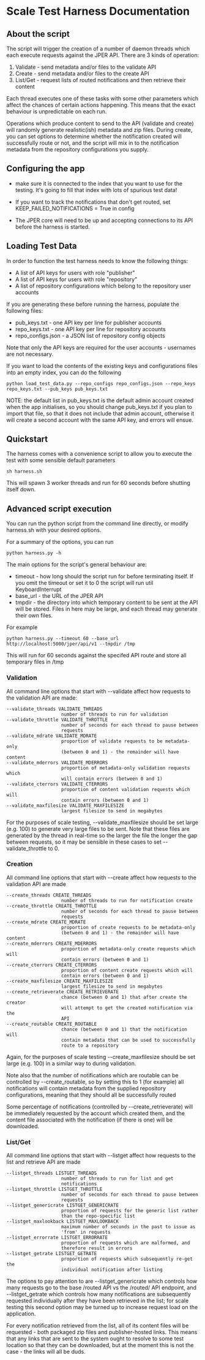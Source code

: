 # Scale Test Harness Documentation

## About the script
    
The script will trigger the creation of a number of daemon threads which each execute requests against the JPER API.  There are
3 kinds of operation:

1. Validate - send metadata and/or files to the validate API
2. Create - send metadata and/or files to the create API
3. List/Get - request lists of routed notifications and then retrieve their content

Each thread executes one of these tasks with some other parameters which affect the chances of certain actions happening.  This
means that the exact behaviour is unpredictable on each run.

Operations which produce content to send to the API (validate and create) will randomly generate realistic(ish) metadata
and zip files.  During create, you can set options to determine whether the notification created will successfully route
or not, and the script will mix in to the notification metadata from the repository configurations you supply.

## Configuring the app

* make sure it is connected to the index that you want to use for the testing.  It's going to fill that index with
lots of spurious test data!

* If you want to track the notifications that don't get routed, set KEEP_FAILED_NOTIFICATIONS = True in config

* The JPER core will need to be up and accepting connections to its API before the harness is started.

## Loading Test Data

In order to function the test harness needs to know the following things:

* A list of API keys for users with role "publisher"
* A list of API keys for users with role "repository"
* A list of repository configurations which belong to the repository user accounts

If you are generating these before running the harness, populate the following files:

* pub_keys.txt - one API key per line for publisher accounts
* repo_keys.txt - one API key per line for repository accounts
* repo_configs.json - a JSON list of repository config objects

Note that only the API keys are required for the user accounts - usernames are not necessary.

If you want to load the contents of the existing keys and configurations files into an empty index, you can do the following

    python load_test_data.py --repo_configs repo_configs.json --repo_keys repo_keys.txt --pub_keys pub_keys.txt

NOTE: the default list in pub_keys.txt is the default admin account created when the app initialises, so you should change pub_keys.txt
if you plan to import that file, so that it does not include that admin account, otherwise it will create a second account with the same
API key, and errors will ensue.

## Quickstart

The harness comes with a convenience script to allow you to execute the test with some sensible default parameters

    sh harness.sh

This will spawn 3 worker threads and run for 60 seconds before shutting itself down.

## Advanced script execution

You can run the python script from the command line directly, or modify harness.sh with your desired options.

For a summary of the options, you can run

    python harness.py -h

The main options for the script's general behaviour are:

* timeout - how long should the script run for before terminating itself.  If you omit the timeout or set it to 0 the script will run util KeyboardInterrupt
* base_url - the URL of the JPER API
* tmpdir - the directory into which temporary content to be sent at the API will be stored.  Files in here may be large, and each thread may generate their own files.

For example

    python harness.py --timeout 60 --base_url http://localhost:5000/jper/api/v1 --tmpdir /tmp

This will run for 60 seconds against the specifed API route and store all temporary files in /tmp

### Validation

All command line options that start with --validate affect how requests to the validation API are made:

    --validate_threads VALIDATE_THREADS
                        number of threads to run for validation
    --validate_throttle VALIDATE_THROTTLE
                        number of seconds for each thread to pause between
                        requests
    --validate_mdrate VALIDATE_MDRATE
                        proportion of validate requests to be metadata-only
                        (between 0 and 1) - the remainder will have content
    --validate_mderrors VALIDATE_MDERRORS
                        proportion of metadata-only validation requests which
                        will contain errors (between 0 and 1)
    --validate_cterrors VALIDATE_CTERRORS
                        proportion of content validation requests which will
                        contain errors (between 0 and 1)
    --validate_maxfilesize VALIDATE_MAXFILESIZE
                        largest filesize to send in megabytes
                        
For the purposes of scale testing, --validate_maxfilesize should be set large (e.g. 100) to generate very large files
to be sent.  Note that these files are generated by the thread in real-time so the larger the file the longer the gap
between requests, so it may be sensible in these cases to set --validate_throttle to 0.
                        
### Creation

All command line options that start with --create affect how requests to the validation API are made

    --create_threads CREATE_THREADS
                        number of threads to run for notification create
    --create_throttle CREATE_THROTTLE
                        number of seconds for each thread to pause between
                        requests
    --create_mdrate CREATE_MDRATE
                        proportion of create requests to be metadata-only
                        (between 0 and 1) - the remainder will have content
    --create_mderrors CREATE_MDERRORS
                        proportion of metadata-only create requests which will
                        contain errors (between 0 and 1)
    --create_cterrors CREATE_CTERRORS
                        proportion of content create requests which will
                        contain errors (between 0 and 1)
    --create_maxfilesize CREATE_MAXFILESIZE
                        largest filesize to send in megabytes
    --create_retrieverate CREATE_RETRIEVERATE
                        chance (between 0 and 1) that after create the creator
                        will attempt to get the created notification via the
                        API
    --create_routable CREATE_ROUTABLE
                        chance (between 0 and 1) that the notification will
                        contain metadata that can be used to successfully
                        route to a repository
                        
Again, for the purposes of scale testing --create_maxfilesize should be set large (e.g. 100) in a similar way to during
validation.

Note also that the number of notifications which are routable can be controlled by --create_routable, so by setting
this to 1 (for example) all notifications will contain metadata from the supplied repository configurations, meaning that
they should all be successfully routed

Some percentage of notifications (controlled by --create_retrieverate) will be immediately requested by the account
which created them, and the content file associated with the notification (if there is one) will be downloaded.

### List/Get

All command line options that start with --listget affect how requests to the list and retrieve API are made

    --listget_threads LISTGET_THREADS
                        number of threads to run for list and get
                        notifications
    --listget_throttle LISTGET_THROTTLE
                        number of seconds for each thread to pause between
                        requests
    --listget_genericrate LISTGET_GENERICRATE
                        proportion of requests for the generic list rather
                        than the repo-specific list
    --listget_maxlookback LISTGET_MAXLOOKBACK
                        maximum number of seconds in the past to issue as
                        'from' in requests
    --listget_errorrate LISTGET_ERRORRATE
                        proportion of requests which are malformed, and
                        therefore result in errors
    --listget_getrate LISTGET_GETRATE
                        proportion of requests which subsequently re-get the
                        individual notification after listing

The options to pay attention to are --listget_genericrate which controls how many requests go to the base /routed API
vs the /routed/<repository> API endpoint, and --listget_getrate which controls how many notifications are subsequently
requested individually after they have been retrieved in the list; for scale testing this second option may be turned
up to increase request load on the application.

For every notification retrieved from the list, all of its content files will be requested - both packaged zip files
and publisher-hosted links.  This means that any links that are sent to the system ought to resolve to some test location
so that they can be downloaded, but at the moment this is not the case - the links will all be duds.